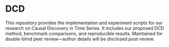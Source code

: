 # DCD
This repository provides the implementation and experiment scripts for our research on Causal Discovery in Time Series. It includes our proposed DCD method, benchmark comparisons, and reproducible results. Maintained for double-blind peer review—author details will be disclosed post-review.
